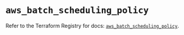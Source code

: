 # `aws_batch_scheduling_policy`

Refer to the Terraform Registry for docs: [`aws_batch_scheduling_policy`](https://registry.terraform.io/providers/hashicorp/aws/5.88.0/docs/resources/batch_scheduling_policy).
